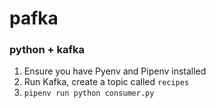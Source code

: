 # pafka

### python + kafka

1. Ensure you have Pyenv and Pipenv installed
2. Run Kafka, create a topic called `recipes`
3. `pipenv run python consumer.py`

